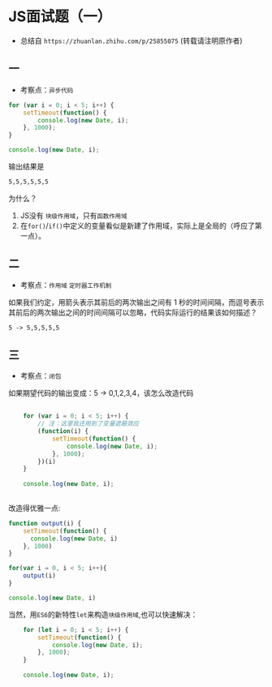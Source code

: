 # JS面试题（一）
- 总结自 `https://zhuanlan.zhihu.com/p/25855075` (转载请注明原作者)

## 一
- 考察点：`异步代码`

```js
for (var i = 0; i < 5; i++) {
    setTimeout(function() {
        console.log(new Date, i);
    }, 1000);
}

console.log(new Date, i);
```
输出结果是
```markdown
5,5,5,5,5,5
```

为什么？
1. JS没有 `块级作用域`，只有`函数作用域`
2. 在`for()`/`if()`中定义的变量看似是新建了作用域，实际上是全局的（呼应了第一点）。

## 二
- 考察点：`作用域` `定时器工作机制` 

如果我们约定，用箭头表示其前后的两次输出之间有 1 秒的时间间隔，而逗号表示其前后的两次输出之间的时间间隔可以忽略，代码实际运行的结果该如何描述？

```markdown
5 -> 5,5,5,5,5
```



## 三
- 考察点：`闭包`


如果期望代码的输出变成：5 -> 0,1,2,3,4，该怎么改造代码

```js
	
	for (var i = 0; i < 5; i++) {
		// 注：这里我还用到了变量遮蔽效应
        (function(i) {
            setTimeout(function() {
            	console.log(new Date, i);
        	}, 1000);
        })(i)
    }
    
    console.log(new Date, i);
	
```

改造得优雅一点:

```js
function output(i) {
	setTimeout(function() {
	  console.log(new Date, i)
	}, 1000)	
}

for(var i = 0, i < 5; i++){
	output(i)
}

console.log(new Date, i)
```

当然，用`ES6`的新特性`let`来构造`块级作用域`,也可以快速解决：

```js
	for (let i = 0; i < 5; i++) {
		setTimeout(function() {
	        console.log(new Date, i);
		}, 1000);
    }
    
    console.log(new Date, i);
```
